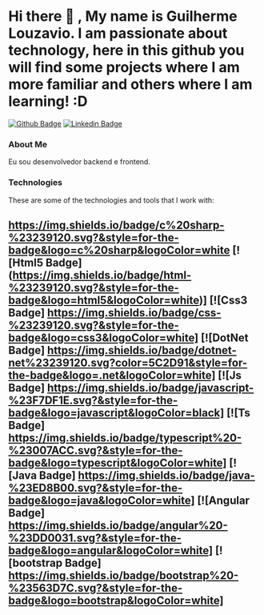 # Hi there 👋 , My name is Guilherme Louzavio. I am passionate about technology, here in this github you will find some projects where I am more familiar and others where I am learning! :D

[![Github Badge](https://img.shields.io/badge/-Github-000?style=flat-square&logo=Github&logoColor=white&link=https://github.com/guilhermelouzavio)](https://github.com/guilhermelouzavio)
[![Linkedin Badge](https://img.shields.io/badge/-LinkedIn-blue?style=flat-square&logo=Linkedin&logoColor=white&link=https://www.linkedin.com/in/guilherme-louzavio-6a9200151/)](https://www.linkedin.com/in/guilherme-louzavio-6a9200151/)


### About Me
Eu sou desenvolvedor backend e frontend.

###  Technologies

These are some of the technologies and tools that I work with:

https://img.shields.io/badge/c%20sharp-%23239120.svg?&style=for-the-badge&logo=c%20sharp&logoColor=white
[![Html5 Badge] (https://img.shields.io/badge/html-%23239120.svg?&style=for-the-badge&logo=html5&logoColor=white)]
[![Css3 Badge] https://img.shields.io/badge/css-%23239120.svg?&style=for-the-badge&logo=css3&logoColor=white]
[![DotNet Badge] https://img.shields.io/badge/dotnet-net%23239120.svg?color=5C2D91&style=for-the-badge&logo=.net&logoColor=white]
[![Js Badge] https://img.shields.io/badge/javascript-%23F7DF1E.svg?&style=for-the-badge&logo=javascript&logoColor=black]
[![Ts Badge] https://img.shields.io/badge/typescript%20-%23007ACC.svg?&style=for-the-badge&logo=typescript&logoColor=white]
[![Java Badge] https://img.shields.io/badge/java-%23ED8B00.svg?&style=for-the-badge&logo=java&logoColor=white]
[![Angular Badge] https://img.shields.io/badge/angular%20-%23DD0031.svg?&style=for-the-badge&logo=angular&logoColor=white]
[![bootstrap Badge] https://img.shields.io/badge/bootstrap%20-%23563D7C.svg?&style=for-the-badge&logo=bootstrap&logoColor=white]
-

